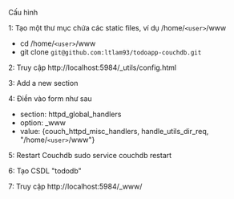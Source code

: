 Cấu hình

1: Tạo một thư mục chứa các static files, ví dụ /home/`<user>`/www
- cd /home/`<user>`/www
- git clone `git@github.com:ltlam93/todoapp-couchdb.git`

2: Truy cập http://localhost:5984/_utils/config.html

3: Add a new section

4: Điền vào form như sau
- section: httpd_global_handlers
- option: _www
- value: {couch_httpd_misc_handlers, handle_utils_dir_req, "/home/`<user>`/www"}

5: Restart Couchdb
sudo service couchdb restart

6: Tạo CSDL "tododb"

7: Truy cập http://localhost:5984/_www/
